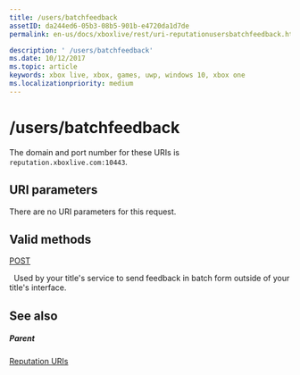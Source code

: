 ```yaml
---
title: /users/batchfeedback
assetID: da244ed6-05b3-08b5-901b-e4720da1d7de
permalink: en-us/docs/xboxlive/rest/uri-reputationusersbatchfeedback.html

description: ' /users/batchfeedback'
ms.date: 10/12/2017
ms.topic: article
keywords: xbox live, xbox, games, uwp, windows 10, xbox one
ms.localizationpriority: medium
---
```

# /users/batchfeedback
 
The domain and port number for these URIs is `reputation.xboxlive.com:10443`.
 
<a id="ID4EW"></a>

 
## URI parameters
 
There are no URI parameters for this request.
  
<a id="ID4E6"></a>

 
## Valid methods

[POST](uri-reputationusersbatchfeedbackpost.md)

&nbsp;&nbsp;Used by your title's service to send feedback in batch form outside of your title's interface.
 
<a id="ID4EJB"></a>

 
## See also
 
<a id="ID4ELB"></a>

 
##### Parent 

[Reputation URIs](atoc-reference-reputation.md)

   